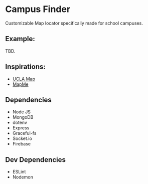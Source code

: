 # Campus Finder
Customizable Map locator specifically made for school campuses.

## Example:
TBD.

## Inspirations:
- [UCLA Map](http://www.map.ucla.edu/)
- [MapMe](https://mapme.com/solutions/virtual-campus-tour/)

## Dependencies
- Node JS
- MongoDB 
- dotenv 
- Express
- Graceful-fs
- Socket.io
- Firebase


## Dev Dependencies
- ESLint
- Nodemon